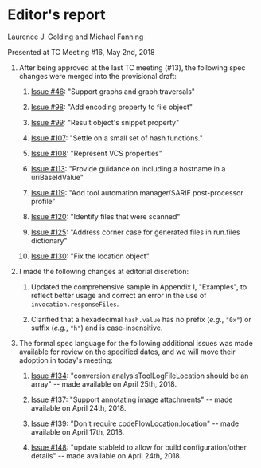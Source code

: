 # Editor's report

Laurence J. Golding and Michael Fanning

Presented at TC Meeting #16, May 2nd, 2018

1. After being approved at the last TC meeting (#13), the following spec changes were merged into the provisional draft:

    1. [Issue #46](https://github.com/oasis-tcs/sarif-spec/issues/46): "Support graphs and graph traversals"

    1. [Issue #98](https://github.com/oasis-tcs/sarif-spec/issues/98): "Add encoding property to file object"

    1. [Issue #99](https://github.com/oasis-tcs/sarif-spec/issues/99): "Result object's snippet property"

    1. [Issue #107](https://github.com/oasis-tcs/sarif-spec/issues/107): "Settle on a small set of hash functions."

    1. [Issue #108](https://github.com/oasis-tcs/sarif-spec/issues/108): "Represent VCS properties"

    1. [Issue #113](https://github.com/oasis-tcs/sarif-spec/issues/113): "Provide guidance on including a hostname in a uriBaseIdValue"

    1. [Issue #119](https://github.com/oasis-tcs/sarif-spec/issues/119): "Add tool automation manager/SARIF post-processor profile"

    1. [Issue #120](https://github.com/oasis-tcs/sarif-spec/issues/120): "Identify files that were scanned"

    1. [Issue #125](https://github.com/oasis-tcs/sarif-spec/issues/125): "Address corner case for generated files in run.files dictionary"

    1. [Issue #130](https://github.com/oasis-tcs/sarif-spec/issues/130): "Fix the location object"

1. I made the following changes at editorial discretion:

    1. Updated the comprehensive sample in Appendix I, "Examples", to reflect better usage and correct an error in the use of `invocation.responseFiles`.

    1. Clarified that a hexadecimal `hash.value` has no prefix (_e.g._, `"0x"`) or suffix (_e.g._, `"h"`) and is case-insensitive.

1. The formal spec language for the following additional issues was made available for review on the specified dates, and we will move their adoption in today's meeting:

    1. [Issue #134](https://github.com/oasis-tcs/sarif-spec/issues/134): "conversion.analysisToolLogFileLocation should be an array" -- made available on April 25th, 2018.

    1. [Issue #137](https://github.com/oasis-tcs/sarif-spec/issues/137): "Support annotating image attachments" -- made available on April 24th, 2018.

    1. [Issue #139](https://github.com/oasis-tcs/sarif-spec/issues/130): "Don't require codeFlowLocation.location" -- made available on April 17th, 2018.

    1. [Issue #148](https://github.com/oasis-tcs/sarif-spec/issues/148): "update stableId to allow for build configuration/other details" -- made available on April 24th, 2018.
